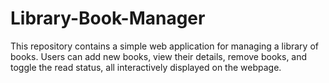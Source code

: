# Library-Book-Manager
This repository contains a simple web application for managing a library of books. Users can add new books, view their details, remove books, and toggle the read status, all interactively displayed on the webpage.
